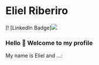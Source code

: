 

<!--
**Eliel5/Eliel5** is a ✨ _special_ ✨ repository because its `README.md` (this file) appears on your GitHub profile.
### Hi there 👋
Here are some ideas to get you started:

- 🔭 I’m currently working on ...
- 🌱 I’m currently learning ...
- 👯 I’m looking to collaborate on ...
- 🤔 I’m looking for help with ...
- 💬 Ask me about ...
- 📫 How to reach me: ...
- 😄 Pronouns: ...
- ⚡ Fun fact: ...
-->
# Eliel Riberiro

[! [LinkedIn Badge]![](https://img.shields.io/bagde/-linkedIn-blue?blue?style=flat-square&logoColor=white&line=https://www.linkedin.com/in/eliel-ribeiro-8933b41a7/)

### Hello 👋 Welcome to my profile

My name is Eliel and ...:
